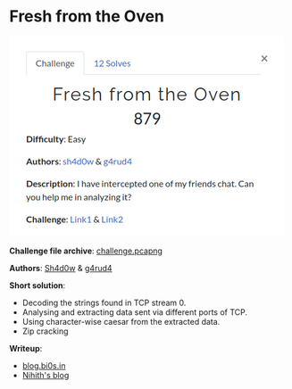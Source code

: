 # Fresh from the Oven

![description](description.png)

**Challenge file archive**: [challenge.pcapng](Handout/challenge.pcapng)

**Authors**: [Sh4d0w](https://twitter.com/__Sh4d0w__) & [g4rud4](https://twitter.com/NihithNihi)

**Short solution**:

+ Decoding the strings found in TCP stream 0.
+ Analysing and extracting data sent via different ports of TCP.
+ Using character-wise caesar from the extracted data.
+ Zip cracking

**Writeup**: 

+ [blog.bi0s.in](https://blog.bi0s.in/2019/10/03/Forensics/InCTFi19-FreshFromTheOven/)
+ [Nihith's blog](https://bolisettynihith.github.io/2019/10/03/InCTFi19-Fresh-From-the-Oven/)